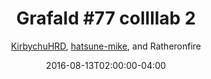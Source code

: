 ---
title: "Grafald #77 collllab 2"
type: "image"
date: 2016-08-13T02:00:00-04:00
draft: false
categories: ["Grafald"]
image_path: "../img/2016/77.png"
alt_text: ""
is_subpage: true
author: "[KirbychuHRD](https://cohost.org/KirbychuHRD), [hatsune-mike](https://cohost.org/hatsune-mike), and Ratheronfire"
---
